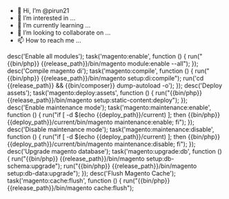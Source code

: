 - 👋 Hi, I’m @pirun21
- 👀 I’m interested in ...
- 🌱 I’m currently learning ...
- 💞️ I’m looking to collaborate on ...
- 📫 How to reach me ...

<!---
pirun21/pirun21 is a ✨ special ✨ repository because its `README.md` (this file) appears on your GitHub profile.
You can click the Preview link to take a look at your changes.
--->


desc('Enable all modules');
task('magento:enable', function () {
    run("{{bin/php}} {{release_path}}/bin/magento module:enable --all");
});
desc('Compile magento di');
task('magento:compile', function () {
    run("{{bin/php}} {{release_path}}/bin/magento setup:di:compile");
    run('cd {{release_path}} && {{bin/composer}} dump-autoload -o');
});
desc('Deploy assets');
task('magento:deploy:assets', function () {
    run("{{bin/php}} {{release_path}}/bin/magento setup:static-content:deploy");
});
desc('Enable maintenance mode');
task('magento:maintenance:enable', function () {
    run("if [ -d $(echo {{deploy_path}}/current) ]; then {{bin/php}} {{deploy_path}}/current/bin/magento maintenance:enable; fi");
});
desc('Disable maintenance mode');
task('magento:maintenance:disable', function () {
    run("if [ -d $(echo {{deploy_path}}/current) ]; then {{bin/php}} {{deploy_path}}/current/bin/magento maintenance:disable; fi");
});
desc('Upgrade magento database');
task('magento:upgrade:db', function () {
    run("{{bin/php}} {{release_path}}/bin/magento setup:db-schema:upgrade");
    run("{{bin/php}} {{release_path}}/bin/magento setup:db-data:upgrade");
});
desc('Flush Magento Cache');
task('magento:cache:flush', function () {
    run("{{bin/php}} {{release_path}}/bin/magento cache:flush");
